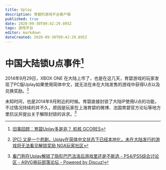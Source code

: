 ```yaml
---
title: Uplay
description: 育碧的游戏平台客户端
published: true
date: 2020-09-30T09:42:29.895Z
tags: 游戏平台
editor: markdown
dateCreated: 2020-09-30T09:42:29.895Z
---
```


# 中国大陆锁U点事件[^KsGcP]

[^KsGcP]: [旧事回顾：育碧Uplay多是非？ 机核 GCORES](https://archive.is/KsGcP)

2014年9月29日，XBOX ONE 在大陆上市了，也是在这几天，育碧游戏的玩家发现了PC版Uplay如果使用简体中文，就无法在未在大陆发售的游戏中获得U点以及兑换奖励。[^bdh]

[^bdh]: [[PC] 又是一个悲剧，Uplay在简体中文状态下已经本地化，未在大陆发行的游戏将无法看见解锁奖励 NGA玩家社区](https://web.archive.org/web/20200930091648/https://webcache.googleusercontent.com/search?q=cache:O2WCrIebToAJ:https://bbs.nga.cn/read.php%3Ftid%3D7393860)

未知时间，也是2014年9月附近的时候。育碧直接封锁了大陆IP使用U点的功能，不过情况持续的并不久，原因是玩家在上海育碧的微博、法国育碧官方论坛等地方里抗议并提出关于解除封锁的诉求。[^4267952]

[^4267952]: [看门狗在Uplay解锁了隐形巴巴法洛后游戏里还是不能选 - PS4/PS5综合讨论区 - A9VG电玩部落论坛 - Powered by Discuz!](https://web.archive.org/web/20200930091738/https://bbs.a9vg.com/thread-4267952-1-1.html)
